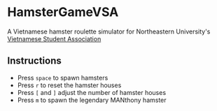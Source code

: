 # HamsterGameVSA
A Vietnamese hamster roulette simulator for Northeastern University's [Vietnamese Student Association](http://www.vsa.neu.edu/)

## Instructions

- Press `space` to spawn hamsters
- Press `r` to reset the hamster houses
- Press `[` and `]` adjust the number of hamster houses
- Press `m` to spawn the legendary MANthony hamster 
